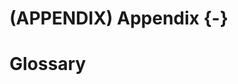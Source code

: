 # (APPENDIX) Appendix {-}

# Glossary

<!-- Each term needs to be a heading so we can easily link to it -->
